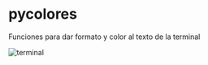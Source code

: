 # pycolores
Funciones para dar formato y color al texto de la terminal

![terminal](https://i.ibb.co/9gVFcj3/Screenshot-1.png)
